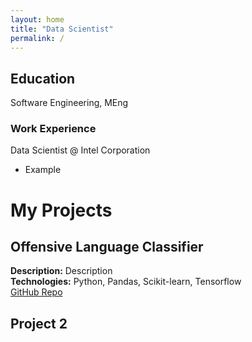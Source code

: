 ```yaml
---
layout: home
title: "Data Scientist"
permalink: /
---
```


## Education
Software Engineering, MEng

### Work Experience
Data Scientist @ Intel Corporation
- Example

# My Projects

## Offensive Language Classifier
**Description:** Description  
**Technologies:** Python, Pandas, Scikit-learn, Tensorflow  
[GitHub Repo](https://github.com/AElGohary002/TweetClassifier)

## Project 2
